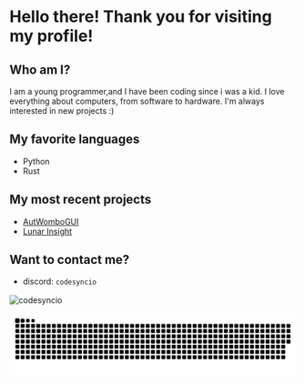 # Hello there! Thank you for visiting my profile!
## Who am I?
I am a young programmer,and I have been coding since i was a kid. I love everything about computers, from software to hardware. I'm always interested in new projects :) <br>


## My favorite languages
- Python
- Rust
## My most recent projects
- [AutWomboGUI](https://github.com/CodeSyncio/autwomboGUI)
- [Lunar Insight](https://github.com/CodeSyncio/Lunar-Insight)
## Want to contact me?
- discord: `codesyncio`



<p><img align="center" src="https://github-readme-stats.vercel.app/api/top-langs?username=codesyncio&show_icons=true&locale=en&layout=compact" alt="codesyncio" /></p>
<img src="https://raw.githubusercontent.com/Codesyncio/Codesyncio/output/snake.svg" alt="Snake animation"/>




<!---
ferrevdd/ferrevdd is a ✨ special ✨ repository because its `README.md` (this file) appears on your GitHub profile.
You can click the Preview link to take a look at your changes.
--->
